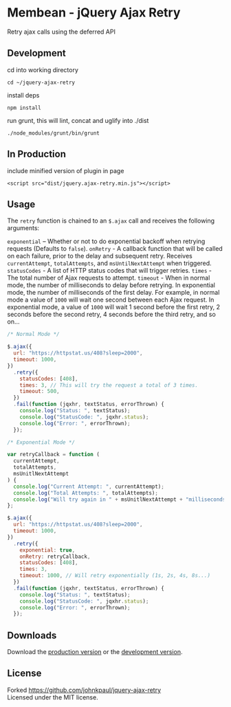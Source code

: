 # Membean - jQuery Ajax Retry

Retry ajax calls using the deferred API

## Development

cd into working directory

`cd ~/jquery-ajax-retry`

install deps

`npm install`

run grunt, this will lint, concat and uglify into ./dist

`./node_modules/grunt/bin/grunt`

## In Production

include minified version of plugin in page

```
<script src="dist/jquery.ajax-retry.min.js"></script>
```

## Usage

The `retry` function is chained to an `$.ajax` call and receives the following arguments:

`exponential` – Whether or not to do exponential backoff when retrying requests (Defaults to `false`).
`onRetry` - A callback function that will be called on each failure, prior to the delay and subsequent retry. Receives `currentAttempt`, `totalAttempts`, and `msUntilNextAttempt` when triggered.
`statusCodes` - A list of HTTP status codes that will trigger retries.
`times` - The total number of Ajax requests to attempt.
`timeout` - When in normal mode, the number of milliseconds to delay before retrying. In exponential mode, the number of milliseconds of the first delay. For example, in normal mode a value of `1000` will wait one second between each Ajax request. In exponential mode, a value of `1000` will wait 1 second before the first retry, 2 seconds before the second retry, 4 seconds before the third retry, and so on...

```javascript
/* Normal Mode */

$.ajax({
  url: "https://httpstat.us/408?sleep=2000",
  timeout: 1000,
})
  .retry({
    statusCodes: [408],
    times: 3, // This will try the request a total of 3 times.
    timeout: 500,
  })
  .fail(function (jqxhr, textStatus, errorThrown) {
    console.log("Status: ", textStatus);
    console.log("StatusCode: ", jqxhr.status);
    console.log("Error: ", errorThrown);
  });
```

```javascript
/* Exponential Mode */

var retryCallback = function (
  currentAttempt,
  totalAttempts,
  msUnitlNextAttempt
) {
  console.log("Current Attempt: ", currentAttempt);
  console.log("Total Attempts: ", totalAttempts);
  console.log("Will try again in " + msUnitlNextAttempt + "milliseconds");
};

$.ajax({
  url: "https://httpstat.us/408?sleep=2000",
  timeout: 1000,
})
  .retry({
    exponential: true,
    onRetry: retryCallback,
    statusCodes: [408],
    times: 3,
    timeout: 1000, // Will retry exponentially (1s, 2s, 4s, 8s...)
  })
  .fail(function (jqxhr, textStatus, errorThrown) {
    console.log("Status: ", textStatus);
    console.log("StatusCode: ", jqxhr.status);
    console.log("Error: ", errorThrown);
  });
```

## Downloads

Download the [production version][min] or the [development version][max].

[min]: https://raw.githubusercontent.com/membean/jquery-ajax-retry/master/dist/jquery.ajax-retry.min.js
[max]: https://raw.githubusercontent.com/membean/jquery-ajax-retry/master/dist/jquery.ajax-retry.js

## License

Forked https://github.com/johnkpaul/jquery-ajax-retry  
Licensed under the MIT license.
